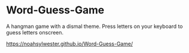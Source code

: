 # Word-Guess-Game

A hangman game with a dismal theme. Press letters on your keyboard to guess letters onscreen.

https://noahsylwester.github.io/Word-Guess-Game/

